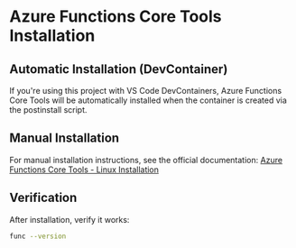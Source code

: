 # Azure Functions Core Tools Installation

## Automatic Installation (DevContainer)

If you're using this project with VS Code DevContainers, Azure Functions Core Tools will be automatically installed when the container is created via the postinstall script.

## Manual Installation

For manual installation instructions, see the official documentation:
[Azure Functions Core Tools - Linux Installation](https://github.com/Azure/azure-functions-core-tools/blob/v4.x/README.md#linux)

## Verification

After installation, verify it works:

```bash
func --version
```
